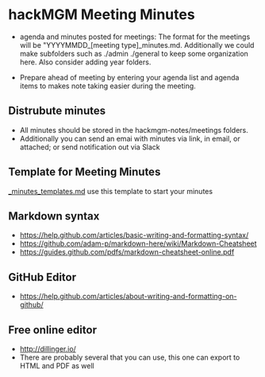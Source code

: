 # hackMGM Meeting Minutes

* agenda and minutes posted for meetings:
  The format for the meetings will be "YYYYMMDD_[meeting type]_minutes.md.
  Additionally we could make subfolders such as ./admin ./general to keep some organization here.
  Also consider adding year folders.

* Prepare ahead of meeting by entering your agenda list and agenda items to makes note taking easier during
the meeting.

## Distrubute minutes
* All minutes should be stored in the hackmgm-notes/meetings folders.
* Additionally you can send an emai with minutes via link, in email, or attached; or send notification out via Slack

## Template for Meeting Minutes
  [_minutes_templates.md](/meetings/_minutes_template.md) use this template to start your minutes

## Markdown syntax 
* https://help.github.com/articles/basic-writing-and-formatting-syntax/
* https://github.com/adam-p/markdown-here/wiki/Markdown-Cheatsheet
* https://guides.github.com/pdfs/markdown-cheatsheet-online.pdf

## GitHub Editor
* https://help.github.com/articles/about-writing-and-formatting-on-github/

## Free online editor
* http://dillinger.io/
* There are probably several that you can use, this one can export to HTML and PDF as well

